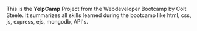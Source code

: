 This is the **YelpCamp** Project from the Webdeveloper Bootcamp by Colt Steele. 
It summarizes all skills learned during the bootcamp like html, css, js, express, ejs, mongodb, API's.